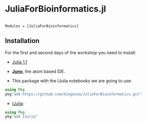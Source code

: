# JuliaForBioinformatics.jl

```@index
```

```@autodocs
Modules = [JuliaForBioinformatics]
```

## Installation

For the first and second days of the workshop you need to install:

- [Julia 1.1](https://julialang.org/downloads/)  

- [**Juno**](http://junolab.org/), the atom based IDE.

- This package with the IJulia notebooks we are going to use:  

```julia
using Pkg
pkg"add https://github.com/diegozea/JuliaForBioinformatics.git"
```

- [IJulia](https://github.com/JuliaLang/IJulia.jl):  

```julia
using Pkg
pkg"add IJulia"
```
